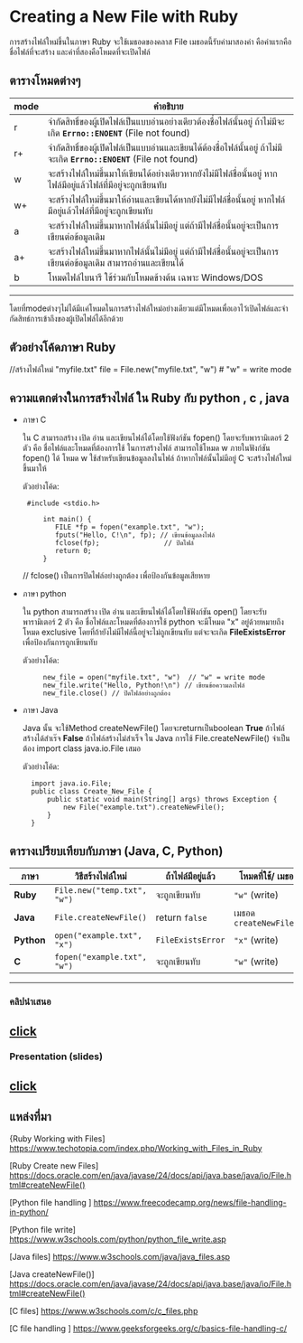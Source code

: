 
# Creating a New File with Ruby


การสร้างไฟล์ใหม่ขึ้นในภาษา Ruby จะใช้เมธอดของคลาส File เมธอดนี้รับค่ามาสองค่า คือค่าแรกคือชื่อไฟล์ที่จะสร้าง และค่าที่สองคือโหมดที่จะเปิดไฟล์


## ตารางโหมดต่างๆ

| mode               | คำอธิบาย                                                                     
|---|----------------------------------------|
| r	       |  จำกัดสิทธิ์ของผู้เปิดไฟล์เป็นแบบอ่านอย่างเดียวต้องชื่อไฟล์นั้นอยู่ ถ้าไม่มีจะเกิด **`Errno::ENOENT`**    (File not found)  | 
| r+       |  จำกัดสิทธิ์ของผู้เปิดไฟล์เป็นแบบอ่านและเขียนได้ต้องชื่อไฟล์นั้นอยู่ ถ้าไม่มีจะเกิด **`Errno::ENOENT`**    (File not found)  | 
| w       | จะสร้างไฟล์ใหม่ขึ้นมาให้เขียนได้อย่างเดียวหากยังไม่มีไฟล์ชื่อนั้นอยู่ หากไฟล์มีอยู่แล้วไฟล์ที่มีอยู่จะถูกเขียนทับ
| w+       |จะสร้างไฟล์ใหม่ขึ้นมาให้อ่านและเขียนได้หากยังไม่มีไฟล์ชื่อนั้นอยู่ หากไฟล์มีอยู่แล้วไฟล์ที่มีอยู่จะถูกเขียนทับ
| a       | จะสร้างไฟล์ใหม่ขึ้นมาหากไฟล์นั้นไม่มีอยู่ แต่ถ้ามีไฟล์ชื่อนั้นอยู่จะเป็นการเขียนต่อข้อมูลเดิม
| a+       | จะสร้างไฟล์ใหม่ขึ้นมาหากไฟล์นั้นไม่มีอยู่ แต่ถ้ามีไฟล์ชื่อนั้นอยู่จะเป็นการเขียนต่อข้อมูลเดิม สามารถอ่านและเขียนได้
| b       | โหมดไฟล์ไบนารี ใช้ร่วมกับโหมดข้างต้น เฉพาะ Windows/DOS  
----
โดยที่modeต่างๆไม่ได้มีเเค่โหมดในการสร้างไฟล์ใหม่อย่างเดียวแต่มีโหมดเพื่อเอาไว้เปิดไฟล์และจำกัดสิทธ์การเข้าถึงของผู้เปิดไฟล์ได้อีกด้วย

## ตัวอย่างโค้ดภาษา Ruby

//สร้างไฟล์ใหม่ "myfile.txt"
file = File.new("myfile.txt", "w")  # "w" = write mode


## ความแตกต่างในการสร้างไฟล์ ใน Ruby กับ python , c , java

 - ภาษา C
			
	ใน C สามารถสร้าง เปิด อ่าน และเขียนไฟล์ได้โดยใช้ฟังก์ชัน fopen()
	โดยจะรับพารามิเตอร์ 2 ตัว คือ ชื่อไฟล์และโหมดที่ต้องการใช้
	ในการสร้างไฟล์ สามารถใช้โหมด w ภายในฟังก์ชัน fopen() ได้
	โหมด w ใช้สำหรับเขียนข้อมูลลงในไฟล์ ถ้าหากไฟล์นั้นไม่มีอยู่ C จะสร้างไฟล์ใหม่ขึ้นมาให้
	
	ตัวอย่างโค้ด:
			
		#include <stdio.h>

			int main() {
			   FILE *fp = fopen("example.txt", "w");
			   fputs("Hello, C!\n", fp); // เขียนข้อมูลลงไฟล์
			   fclose(fp);                // ปิดไฟล์
			   return 0;
			}
	// fclose() เป็นการปิดไฟล์อย่างถูกต้อง เพื่อป้องกันข้อมูลเสียหาย

 - ภาษา python
	
	ใน python สามารถสร้าง เปิด อ่าน และเขียนไฟล์ได้โดยใช้ฟังก์ชัน open()
	โดยจะรับพารามิเตอร์ 2 ตัว คือ ชื่อไฟล์และโหมดที่ต้องการใช้
	python จะมีโหมด "x" อยู่ด้วยหมายถึงโหมด exclusive โดยที่ถ้ายังไม่มีไฟล์นี้อยู่จะไม่ถูกเขียนทับ แต่จะจะเกิด 
**FileExistsError** เพื่อป้องกันการถูกเขียนทับ
	
	ตัวอย่างโค้ด:
				
			new_file = open("myfile.txt", "w")  // "w" = write mode
			new_file.write("Hello, Python!\n") // เขียนข้อความลงไฟล์
			new_file.close() // ปิดไฟล์อย่างถูกต้อง

- ภาษา Java
  
  Java นั้น จะใช้Method createNewFile() โดยจะreturnเป็นboolean **True** ถ้าไฟล์สร้างได้สำเร๊จ **False** ถ้าไฟล์สร้างไม่สำเร็จ ใน Java การใช้ File.createNewFile() จำเป็นต้อง import class java.io.File เสมอ

	ตัวอย่างโค้ด:

		import java.io.File;
		public class Create_New_File {
		    public static void main(String[] args) throws Exception {
		        new File("example.txt").createNewFile();
		    }
		}


## ตารางเปรียบเทียบกับภาษา (Java, C, Python)

| ภาษา       | วิธีสร้างไฟล์ใหม่                          | ถ้าไฟล์มีอยู่แล้ว         | โหมดที่ใช้/ เมธอด         |
|------------|--------------------------------------------|---------------------------|-----------------------------|
| **Ruby**   | `File.new("temp.txt", "w")`            | จะถูกเขียนทับ   | `"w"` (write) |
| **Java**   | `File.createNewFile()`                     | return `false`            | เมธอด `createNewFile()`    |
| **Python** | `open("example.txt", "x")`                 | `FileExistsError`         | `"x"` (write)   |
| **C**      | `fopen("example.txt", "w")`       | จะถูกเขียนทับ            | `"w"` (write) |

---

### คลิปนำเสนอ
[click](https://youtu.be/9g1zP3QP4CQ)
------
### Presentation (slides)
[click](https://online.flippingbook.com/view/953542585/)
---

## แหล่งที่มา
{Ruby Working with Files]
https://www.techotopia.com/index.php/Working_with_Files_in_Ruby

[Ruby Create new Files] 
https://docs.oracle.com/en/java/javase/24/docs/api/java.base/java/io/File.html#createNewFile()

[Python file handling ] 
https://www.freecodecamp.org/news/file-handling-in-python/

[Python file write]
https://www.w3schools.com/python/python_file_write.asp

[Java files]
https://www.w3schools.com/java/java_files.asp

[Java createNewFile()]
https://docs.oracle.com/en/java/javase/24/docs/api/java.base/java/io/File.html#createNewFile()

[C files]
https://www.w3schools.com/c/c_files.php

[C file handling ] 
https://www.geeksforgeeks.org/c/basics-file-handling-c/

